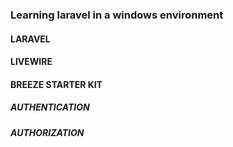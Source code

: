 ### Learning laravel in a windows environment
#### LARAVEL
#### LIVEWIRE
#### BREEZE STARTER KIT

##### AUTHENTICATION
##### AUTHORIZATION
